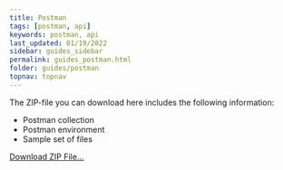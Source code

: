 ```yaml
---
title: Postman
tags: [postman, api]
keywords: postman, api
last_updated: 01/19/2022
sidebar: guides_sidebar
permalink: guides_postman.html
folder: guides/postman
topnav: topnav
---
```


The ZIP-file you can download here includes the following information:

- Postman collection
- Postman environment
- Sample set of files

[Download ZIP File...](/dossier-api-documentation/pages/guides/postman/download/dossier-api.postman_collection.json)
